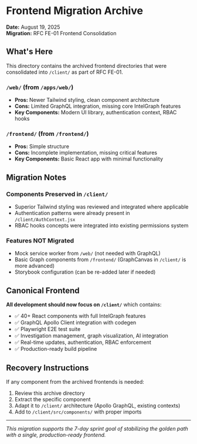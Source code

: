 # Frontend Migration Archive

**Date:** August 19, 2025  
**Migration:** RFC FE-01 Frontend Consolidation

## What's Here

This directory contains the archived frontend directories that were consolidated into `/client/` as part of RFC FE-01.

### `/web/` (from `/apps/web/`)

- **Pros:** Newer Tailwind styling, clean component architecture
- **Cons:** Limited GraphQL integration, missing core IntelGraph features
- **Key Components:** Modern UI library, authentication context, RBAC hooks

### `/frontend/` (from `/frontend/`)

- **Pros:** Simple structure
- **Cons:** Incomplete implementation, missing critical features
- **Key Components:** Basic React app with minimal functionality

## Migration Notes

### Components Preserved in `/client/`

- Superior Tailwind styling was reviewed and integrated where applicable
- Authentication patterns were already present in `/client/AuthContext.jsx`
- RBAC hooks concepts were integrated into existing permissions system

### Features NOT Migrated

- Mock service worker from `/web/` (not needed with GraphQL)
- Basic Graph components from `/frontend/` (GraphCanvas in `/client/` is more advanced)
- Storybook configuration (can be re-added later if needed)

## Canonical Frontend

**All development should now focus on `/client/`** which contains:

- ✅ 40+ React components with full IntelGraph features
- ✅ GraphQL Apollo Client integration with codegen
- ✅ Playwright E2E test suite
- ✅ Investigation management, graph visualization, AI integration
- ✅ Real-time updates, authentication, RBAC enforcement
- ✅ Production-ready build pipeline

## Recovery Instructions

If any component from the archived frontends is needed:

1. Review this archive directory
2. Extract the specific component
3. Adapt it to `/client/` architecture (Apollo GraphQL, existing contexts)
4. Add to `/client/src/components/` with proper imports

---

_This migration supports the 7-day sprint goal of stabilizing the golden path with a single, production-ready frontend._
